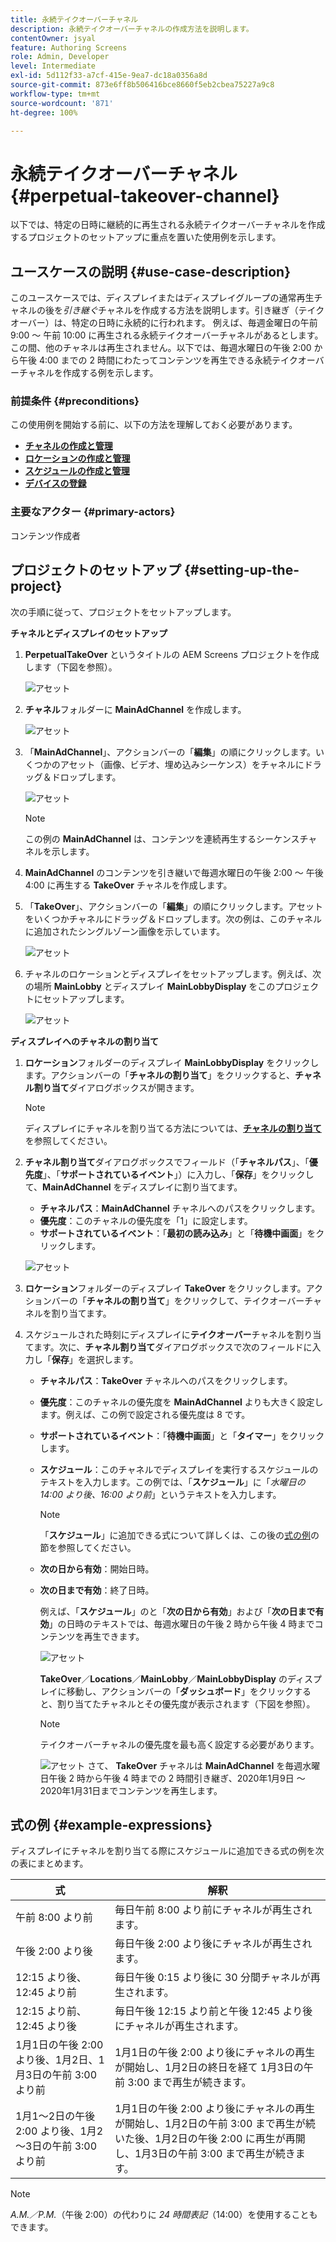```yaml
---
title: 永続テイクオーバーチャネル
description: 永続テイクオーバーチャネルの作成方法を説明します。
contentOwner: jsyal
feature: Authoring Screens
role: Admin, Developer
level: Intermediate
exl-id: 5d112f33-a7cf-415e-9ea7-dc18a0356a8d
source-git-commit: 873e6ff8b506416bce8660f5eb2cbea75227a9c8
workflow-type: tm+mt
source-wordcount: '871'
ht-degree: 100%

---
```


# 永続テイクオーバーチャネル {#perpetual-takeover-channel}

以下では、特定の日時に継続的に再生される永続テイクオーバーチャネルを作成するプロジェクトのセットアップに重点を置いた使用例を示します。

## ユースケースの説明 {#use-case-description}

このユースケースでは、ディスプレイまたはディスプレイグループの通常再生チャネルの後を&#x200B;*引き継ぐ*チャネルを作成する方法を説明します。引き継ぎ（テイクオーバー）は、特定の日時に永続的に行われます。
例えば、毎週金曜日の午前 9:00 ～ 午前 10:00 に再生される永続テイクオーバーチャネルがあるとします。この間、他のチャネルは再生されません。以下では、毎週水曜日の午後 2:00 から午後 4:00 までの 2 時間にわたってコンテンツを再生できる永続テイクオーバーチャネルを作成する例を示します。

### 前提条件 {#preconditions}

この使用例を開始する前に、以下の方法を理解しておく必要があります。

* **[チャネルの作成と管理](managing-channels.md)**
* **[ロケーションの作成と管理](managing-locations.md)**
* **[スケジュールの作成と管理](managing-schedules.md)**
* **[デバイスの登録](device-registration.md)**

### 主要なアクター {#primary-actors}

コンテンツ作成者

## プロジェクトのセットアップ {#setting-up-the-project}

次の手順に従って、プロジェクトをセットアップします。

**チャネルとディスプレイのセットアップ**

1. **PerpetualTakeOver** というタイトルの AEM Screens プロジェクトを作成します（下図を参照）。

   ![アセット](assets/p_usecase1.png)

1. **チャネル**&#x200B;フォルダーに **MainAdChannel** を作成します。

   ![アセット](assets/p_usecase2.png)

1. 「**MainAdChannel**」、アクションバーの「**編集**」の順にクリックします。いくつかのアセット（画像、ビデオ、埋め込みシーケンス）をチャネルにドラッグ＆ドロップします。

   ![アセット](assets/p_usecase3.png)


   >[!NOTE]
   >この例の **MainAdChannel** は、コンテンツを連続再生するシーケンスチャネルを示します。

1. **MainAdChannel** のコンテンツを引き継いで毎週水曜日の午後 2:00 〜 午後 4:00 に再生する **TakeOver** チャネルを作成します。

1. 「**TakeOver**」、アクションバーの「**編集**」の順にクリックします。アセットをいくつかチャネルにドラッグ＆ドロップします。次の例は、このチャネルに追加されたシングルゾーン画像を示しています。

   ![アセット](assets/p_usecase4.png)

1. チャネルのロケーションとディスプレイをセットアップします。例えば、次の場所 **MainLobby** とディスプレイ **MainLobbyDisplay** をこのプロジェクトにセットアップします。

   ![アセット](assets/p_usecase5.png)

**ディスプレイへのチャネルの割り当て**

1. **ロケーション**&#x200B;フォルダーのディスプレイ **MainLobbyDisplay** をクリックします。アクションバーの「**チャネルの割り当て**」をクリックすると、**チャネル割り当て**&#x200B;ダイアログボックスが開きます。

   >[!NOTE]
   >ディスプレイにチャネルを割り当てる方法については、**[チャネルの割り当て](channel-assignment.md)**&#x200B;を参照してください。

1. **チャネル割り当て**&#x200B;ダイアログボックスでフィールド（「**チャネルパス**」、「**優先度**」、「**サポートされているイベント**」）に入力し、「**保存**」をクリックして、**MainAdChannel** をディスプレイに割り当てます。

   * **チャネルパス**：**MainAdChannel** チャネルへのパスをクリックします。
   * **優先度**：このチャネルの優先度を「1」に設定します。
   * **サポートされているイベント**：「**最初の読み込み**」と「**待機中画面**」をクリックします。

   ![アセット](assets/p_usecase6.png)

1. **ロケーション**&#x200B;フォルダーのディスプレイ **TakeOver** をクリックします。アクションバーの「**チャネルの割り当て**」をクリックして、テイクオーバーチャネルを割り当てます。

1. スケジュールされた時刻にディスプレイに&#x200B;**テイクオーバー**&#x200B;チャネルを割り当てます。次に、**チャネル割り当て**&#x200B;ダイアログボックスで次のフィールドに入力し「**保存**」を選択します。

   * **チャネルパス**：**TakeOver** チャネルへのパスをクリックします。
   * **優先度**：このチャネルの優先度を **MainAdChannel** よりも大きく設定します。例えば、この例で設定される優先度は 8 です。
   * **サポートされているイベント**：「**待機中画面**」と「**タイマー**」をクリックします。
   * **スケジュール**：このチャネルでディスプレイを実行するスケジュールのテキストを入力します。この例では、「**スケジュール**」に「*水曜日の 14:00 より後、16:00 より前*」というテキストを入力します。

     >[!NOTE]
     >「**スケジュール**」に追加できる式について詳しくは、この後の[式の例](#example-expressions)の節を参照してください。
   * **次の日から有効**：開始日時。
   * **次の日まで有効**：終了日時。

     例えば、「**スケジュール**」のと「**次の日から有効**」および「**次の日まで有効**」の日時のテキストでは、毎週水曜日の午後 2 時から午後 4 時までコンテンツを再生できます。


     ![アセット](assets/p_usecase7.png)

     **TakeOver**／**Locations**／**MainLobby**／**MainLobbyDisplay** のディスプレイに移動し、アクションバーの「**ダッシュボード**」をクリックすると、割り当てたチャネルとその優先度が表示されます（下図を参照）。

     >[!NOTE]
     >テイクオーバーチャネルの優先度を最も高く設定する必要があります。

     ![アセット](assets/p_usecase8.png)
さて、 **TakeOver** チャネルは **MainAdChannel** を毎週水曜日午後 2 時から午後 4 時までの 2 時間引き継ぎ、2020年1月9日 ～ 2020年1月31日までコンテンツを再生します。

## 式の例 {#example-expressions}

ディスプレイにチャネルを割り当てる際にスケジュールに追加できる式の例を次の表にまとめます。

| **式** | **解釈** |
|---|---|
| 午前 8:00 より前 | 毎日午前 8:00 より前にチャネルが再生されます。 |
| 午後 2:00 より後 | 毎日午後 2:00 より後にチャネルが再生されます。 |
| 12:15 より後、12:45 より前 | 毎日午後 0:15 より後に 30 分間チャネルが再生されます。 |
| 12:15 より前、12:45 より後 | 毎日午後 12:15 より前と午後 12:45 より後にチャネルが再生されます。 |
| 1月1日の午後 2:00 より後、1月2日、1月3日の午前 3:00 より前 | 1月1日の午後 2:00 より後にチャネルの再生が開始し、1月2日の終日を経て 1月3日の午前 3:00 まで再生が続きます。 |
| 1月1～2日の午後 2:00 より後、1月2～3日の午前 3:00 より前 | 1月1日の午後 2:00 より後にチャネルの再生が開始し、1月2日の午前 3:00 まで再生が続いた後、1月2日の午後 2:00 に再生が再開し、1月3日の午前 3:00 まで再生が続きます。 |

>[!NOTE]
>
>*A.M.／P.M.*（午後 2:00）の代わりに _24 時間表記_（14:00）を使用することもできます。
